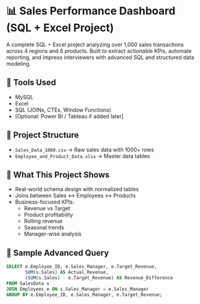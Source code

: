 # 📊 Sales Performance Dashboard (SQL + Excel Project)

A complete SQL + Excel project analyzing over 1,000 sales transactions across 4 regions and 6 products. Built to extract actionable KPIs, automate reporting, and impress interviewers with advanced SQL and structured data modeling.

## 🔧 Tools Used
- MySQL
- Excel
- SQL (JOINs, CTEs, Window Functions)
- [Optional: Power BI / Tableau if added later]

## 📂 Project Structure

- `Sales_Data_1000.csv` → Raw sales data with 1000+ rows
- `Employee_and_Product_Data.xlsx` → Master data tables

## 🚀 What This Project Shows

- Real-world schema design with normalized tables
- Joins between Sales ↔ Employees ↔ Products
- Business-focused KPIs:
  - Revenue vs Target
  - Product profitability
  - Rolling revenue
  - Seasonal trends
  - Manager-wise analysis

## 📌 Sample Advanced Query

```sql
SELECT e.Employee_ID, e.Sales_Manager, e.Target_Revenue,
       SUM(s.Sales) AS Actual_Revenue,
       (SUM(s.Sales) - e.Target_Revenue) AS Revenue_Difference
FROM SalesData s
JOIN Employees e ON s.Sales_Manager = e.Sales_Manager
GROUP BY e.Employee_ID, e.Sales_Manager, e.Target_Revenue;

